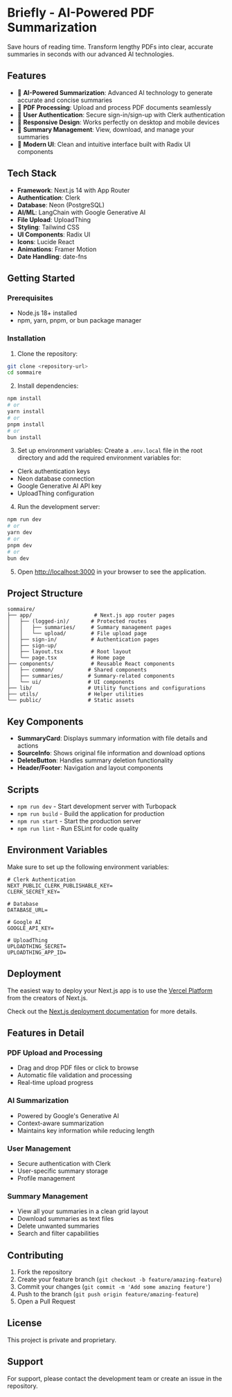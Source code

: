 
# Briefly - AI-Powered PDF Summarization

Save hours of reading time. Transform lengthy PDFs into clear, accurate summaries in seconds with our advanced AI technologies.

## Features

- 🤖 **AI-Powered Summarization**: Advanced AI technology to generate accurate and concise summaries
- 📄 **PDF Processing**: Upload and process PDF documents seamlessly
- 🔐 **User Authentication**: Secure sign-in/sign-up with Clerk authentication
- 📱 **Responsive Design**: Works perfectly on desktop and mobile devices
- 💾 **Summary Management**: View, download, and manage your summaries
- 🎨 **Modern UI**: Clean and intuitive interface built with Radix UI components

## Tech Stack

- **Framework**: Next.js 14 with App Router
- **Authentication**: Clerk
- **Database**: Neon (PostgreSQL)
- **AI/ML**: LangChain with Google Generative AI
- **File Upload**: UploadThing
- **Styling**: Tailwind CSS
- **UI Components**: Radix UI
- **Icons**: Lucide React
- **Animations**: Framer Motion
- **Date Handling**: date-fns

## Getting Started

### Prerequisites

- Node.js 18+ installed
- npm, yarn, pnpm, or bun package manager

### Installation

1. Clone the repository:

```bash
git clone <repository-url>
cd sommaire
```

2. Install dependencies:

```bash
npm install
# or
yarn install
# or
pnpm install
# or
bun install
```

3. Set up environment variables:
   Create a `.env.local` file in the root directory and add the required environment variables for:

- Clerk authentication keys
- Neon database connection
- Google Generative AI API key
- UploadThing configuration

4. Run the development server:

```bash
npm run dev
# or
yarn dev
# or
pnpm dev
# or
bun dev
```

5. Open [http://localhost:3000](http://localhost:3000) in your browser to see the application.

## Project Structure

```
sommaire/
├── app/                    # Next.js app router pages
│   ├── (logged-in)/       # Protected routes
│   │   ├── summaries/     # Summary management pages
│   │   └── upload/        # File upload page
│   ├── sign-in/           # Authentication pages
│   ├── sign-up/
│   ├── layout.tsx         # Root layout
│   └── page.tsx           # Home page
├── components/            # Reusable React components
│   ├── common/           # Shared components
│   ├── summaries/        # Summary-related components
│   └── ui/               # UI components
├── lib/                  # Utility functions and configurations
├── utils/                # Helper utilities
└── public/               # Static assets
```

## Key Components

- **SummaryCard**: Displays summary information with file details and actions
- **SourceInfo**: Shows original file information and download options
- **DeleteButton**: Handles summary deletion functionality
- **Header/Footer**: Navigation and layout components

## Scripts

- `npm run dev` - Start development server with Turbopack
- `npm run build` - Build the application for production
- `npm run start` - Start the production server
- `npm run lint` - Run ESLint for code quality

## Environment Variables

Make sure to set up the following environment variables:

```env
# Clerk Authentication
NEXT_PUBLIC_CLERK_PUBLISHABLE_KEY=
CLERK_SECRET_KEY=

# Database
DATABASE_URL=

# Google AI
GOOGLE_API_KEY=

# UploadThing
UPLOADTHING_SECRET=
UPLOADTHING_APP_ID=
```

## Deployment

The easiest way to deploy your Next.js app is to use the [Vercel Platform](https://vercel.com/new?utm_medium=default-template&filter=next.js&utm_source=create-next-app&utm_campaign=create-next-app-readme) from the creators of Next.js.

Check out the [Next.js deployment documentation](https://nextjs.org/docs/app/building-your-application/deploying) for more details.

## Features in Detail

### PDF Upload and Processing

- Drag and drop PDF files or click to browse
- Automatic file validation and processing
- Real-time upload progress

### AI Summarization

- Powered by Google's Generative AI
- Context-aware summarization
- Maintains key information while reducing length

### User Management

- Secure authentication with Clerk
- User-specific summary storage
- Profile management

### Summary Management

- View all your summaries in a clean grid layout
- Download summaries as text files
- Delete unwanted summaries
- Search and filter capabilities

## Contributing

1. Fork the repository
2. Create your feature branch (`git checkout -b feature/amazing-feature`)
3. Commit your changes (`git commit -m 'Add some amazing feature'`)
4. Push to the branch (`git push origin feature/amazing-feature`)
5. Open a Pull Request

## License

This project is private and proprietary.

## Support

For support, please contact the development team or create an issue in the repository.
